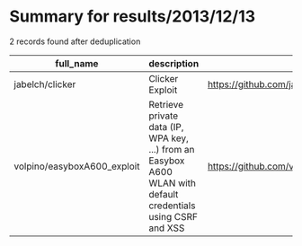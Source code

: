 
# Summary for results/2013/12/13
    
2 records found after deduplication

| full_name | description | html_url | matched_list | matched_count | pushed_at | size | stargazers_count | language | forks_count |
|-----------------------------|----------------------------------------------------------------------------------------------------------------|------------------------------------------------|----------------|-----------------|---------------------------|--------|--------------------|------------|---------------|
| jabelch/clicker | Clicker Exploit | https://github.com/jabelch/clicker | ['exploit'] | 1 | 2013-12-13 19:07:13+00:00 | 1672 | 1 | TeX | 1 |
| volpino/easyboxA600_exploit | Retrieve private data (IP, WPA key, ...) from an Easybox A600 WLAN with default credentials using CSRF and XSS | https://github.com/volpino/easyboxA600_exploit | ['exploit'] | 1 | 2013-12-13 16:37:01+00:00 | 100 | 0 | | 0 |
